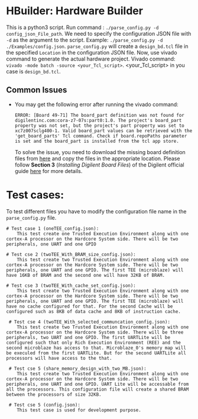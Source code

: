 # HBuilder: Hardware Builder
This is a python3 script. Run command : `./parse_config.py -d config_json_File_path`. We need to specify the configuration JSON file with `-d` as the argument to the script. Example: `./parse_config.py -d ./Examples/config.json`. `parse_config.py` will create a `design_bd.tcl` file in the specified `Location` in the configuration JSON file. Now, use vivado command to generate the actual hardware project.
Vivado command: `vivado -mode batch -source <your_Tcl_script>`. <your_Tcl_script> in you case is `design_bd.tcl`.

## Common Issues

- You may get the following error after running the vivado command:
    ```
    ERROR: [Board 49-71] The board_part definition was not found for digilentinc.com:cora-z7-07s:part0:1.0. The project's board_part property was not set, but the project's part property was set to xc7z007sclg400-1. Valid board_part values can be retrieved with the 'get_board_parts' Tcl command. Check if board.repoPaths parameter is set and the board_part is installed from the tcl app store.
    ```
   To solve the issue, you need to download the missing board definition files from [here](https://github.com/Digilent/vivado-boards/archive/master.zip) and copy the files in the appropriate location. Please follow **Section 3** (*Installing Digilent Board Files*) of the Digilent official guide [here](https://reference.digilentinc.com/vivado/installing-vivado/start#installing_digilent_board_files) for more details.

# Test cases:
To test different files you have to modify the configuration file name in the `parse_config.py` file.

    # Test case 1 (oneTEE_config.json):
        This test create one Trusted Execution Environment along with one cortex-A processor on the Hardcore System side. There will be two peripherals, one UART and one GPIO
    
    # Test cse 2 (twoTEE_With_BRAM_size_config.json):
        This test create two Trusted Execution Environment along with one cortex-A processor on the Hardcore System side. There will be two peripherals, one UART and one GPIO. The first TEE (microblaze) will have 16KB of BRAM and the second one will have 32KB of BRAM.
    
    # Test cse 3 (twoTEE_With_cache_set_config.json):
        This test create two Trusted Execution Environment along with one cortex-A processor on the Hardcore System side. There will be two peripherals, one UART and one GPIO. The first TEE (microblaze) will have no cache configured for that. For the second Cache will be configured such as 8KB of data cache and 8KB of instruction cache.
    
     # Test cse 4 (twoTEE_With_selected_communcation_config.json):
        This test create two Trusted Execution Environment along with one cortex-A processor on the Hardcore System side. There will be three peripherals, two UART and one GPIO. The first UARTLite will be configured such that only Rich Execution Environment (REE) and the second microblaze has access to that. Microblaze_0's memory map will be execuled from the first UARTLite. But for the second UARTLite all processors will have access to the that.
    
     # Test cse 5 (share_memory_design_with_two_MB.json):
        This test create two Trusted Execution Environment along with one cortex-A processor on the Hardcore System side. There will be two peripherals, one UART and one GPIO. UART Lite will be accessable from all the processors. This configuration file will create a shared BRAM between the processors of size 32KB.
    
     # Test cse 5 (config.json):
        This test case is used for development purpose.
